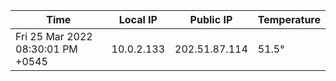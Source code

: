 | Time     | Local IP | Public IP | Temperature |
| ----------- | ----------- | ----------- | ----------- |
| Fri 25 Mar 2022 08:30:01 PM +0545      | 10.0.2.133     | 202.51.87.114  | 51.5° |

